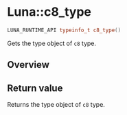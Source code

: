# Luna::c8_type

```c++
LUNA_RUNTIME_API typeinfo_t c8_type()
```

Gets the type object of `c8` type. 

## Overview


## Return value
Returns the type object of `c8` type. 

